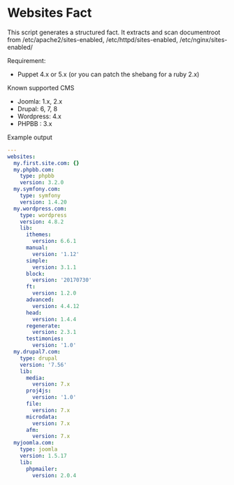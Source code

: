 # Websites Fact

This script generates a structured fact.
It extracts and scan documentroot from /etc/apache2/sites-enabled, /etc/httpd/sites-enabled, /etc/nginx/sites-enabled/

Requirement:
* Puppet 4.x or 5.x (or you can patch the shebang for a ruby 2.x)

Known supported CMS
* Joomla: 1.x, 2.x
* Drupal: 6, 7, 8
* Wordpress: 4.x
* PHPBB : 3.x

Example output
```yaml
---
websites:
  my.first.site.com: {}
  my.phpbb.com:
    type: phpbb
    version: 3.2.0
  my.symfony.com:
    type: symfony
    version: 1.4.20
  my.wordpress.com:
    type: wordpress
    version: 4.8.2
    lib:
      ithemes:
        version: 6.6.1
      manual:
        version: '1.12'
      simple:
        version: 3.1.1
      block:
        version: '20170730'
      ft:
        version: 1.2.0
      advanced:
        version: 4.4.12
      head:
        version: 1.4.4
      regenerate:
        version: 2.3.1
      testimonies:
        version: '1.0'
  my.drupal7.com:
    type: drupal
    version: '7.56'
    lib:
      media:
        version: 7.x
      proj4js:
        version: '1.0'
      file:
        version: 7.x
      microdata:
        version: 7.x
      afm:
        version: 7.x
  myjoomla.com:
    type: joomla
    version: 1.5.17
    lib:
      phpmailer:
        version: 2.0.4
```
